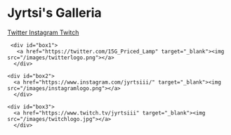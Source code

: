 <hmtl>
  
  
  <title> Jyrin Galleria </title> 
  <link rel="stylesheet" href="style.css">
  


  <h1> Jyrtsi's Galleria </h1>

<body>
      <a href="https://twitter.com/15G_Priced_Lamp"> Twitter </a>
      <a href="https://www.instagram.com/jyrtsiii/"> Instagram </a>
      <a href="https://www.twitch.tv/jyrtsiii"> Twitch </a>
      
      
    
     <div id="box1">
       <a href="https://twitter.com/15G_Priced_Lamp" target="_blank"><img src="/images/twitterlogo.png"></a>
      </div>
      
    <div id="box2">
      <a href="https://www.instagram.com/jyrtsiii/" target="_blank"><img src="/images/instagramlogo.png"></a>
      </div>
      
    <div id="box3">
      <a href="https://www.twitch.tv/jyrtsiii" target="_blank"><img src="/images/twitchlogo.jpg"></a>
      </div>
     

</body>
  
</hmtl>
